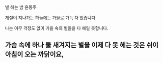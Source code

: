 별 헤는 밤
윤동주

계절이 지나가는 하늘에는
가을로 가득 차 있습니다.

나는 아무 걱정도 없이
가을 속의 별들을 다 헤일 듯합니다.

가슴 속에 하나 둘 새겨지는 별을
이제 다 못 헤는 것은
쉬이 아침이 오는 까닭이요,
----------------------------------------------------
